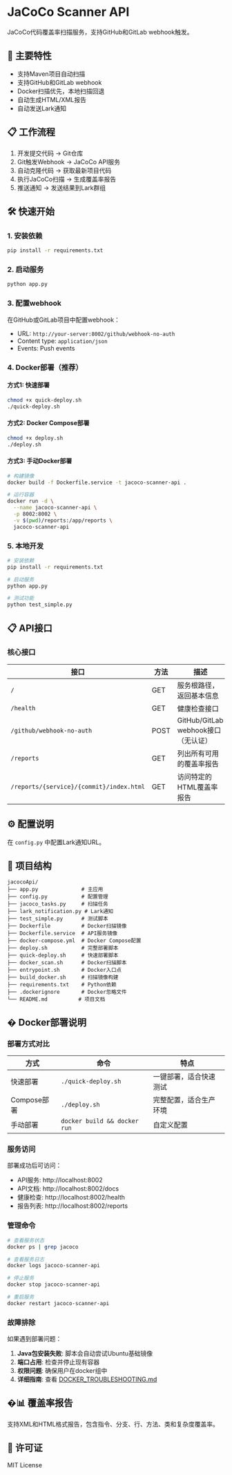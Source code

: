 # JaCoCo Scanner API

JaCoCo代码覆盖率扫描服务，支持GitHub和GitLab webhook触发。

## 🚀 主要特性

- 支持Maven项目自动扫描
- 支持GitHub和GitLab webhook
- Docker扫描优先，本地扫描回退
- 自动生成HTML/XML报告
- 自动发送Lark通知

## 📋 工作流程

1. 开发提交代码 → Git仓库
2. Git触发Webhook → JaCoCo API服务
3. 自动克隆代码 → 获取最新项目代码
4. 执行JaCoCo扫描 → 生成覆盖率报告
5. 推送通知 → 发送结果到Lark群组

## 🛠️ 快速开始

### 1. 安装依赖
```bash
pip install -r requirements.txt
```

### 2. 启动服务
```bash
python app.py
```

### 3. 配置webhook
在GitHub或GitLab项目中配置webhook：
- URL: `http://your-server:8002/github/webhook-no-auth`
- Content type: `application/json`
- Events: Push events

### 4. Docker部署（推荐）

#### 方式1: 快速部署
```bash
chmod +x quick-deploy.sh
./quick-deploy.sh
```

#### 方式2: Docker Compose部署
```bash
chmod +x deploy.sh
./deploy.sh
```

#### 方式3: 手动Docker部署
```bash
# 构建镜像
docker build -f Dockerfile.service -t jacoco-scanner-api .

# 运行容器
docker run -d \
  --name jacoco-scanner-api \
  -p 8002:8002 \
  -v $(pwd)/reports:/app/reports \
  jacoco-scanner-api
```

### 5. 本地开发
```bash
# 安装依赖
pip install -r requirements.txt

# 启动服务
python app.py

# 测试功能
python test_simple.py
```

## 📋 API接口

### 核心接口

| 接口 | 方法 | 描述 |
|------|------|------|
| `/` | GET | 服务根路径，返回基本信息 |
| `/health` | GET | 健康检查接口 |
| `/github/webhook-no-auth` | POST | GitHub/GitLab webhook接口（无认证） |
| `/reports` | GET | 列出所有可用的覆盖率报告 |
| `/reports/{service}/{commit}/index.html` | GET | 访问特定的HTML覆盖率报告 |

## ⚙️ 配置说明

在 `config.py` 中配置Lark通知URL。

## 🔧 项目结构

```
jacocoApi/
├── app.py              # 主应用
├── config.py           # 配置管理
├── jacoco_tasks.py     # 扫描任务
├── lark_notification.py # Lark通知
├── test_simple.py      # 测试脚本
├── Dockerfile          # Docker扫描镜像
├── Dockerfile.service  # API服务镜像
├── docker-compose.yml  # Docker Compose配置
├── deploy.sh           # 完整部署脚本
├── quick-deploy.sh     # 快速部署脚本
├── docker_scan.sh      # Docker扫描脚本
├── entrypoint.sh       # Docker入口点
├── build_docker.sh     # 扫描镜像构建
├── requirements.txt    # Python依赖
├── .dockerignore       # Docker忽略文件
└── README.md          # 项目文档
```

## � Docker部署说明

### 部署方式对比

| 方式 | 命令 | 特点 |
|------|------|------|
| 快速部署 | `./quick-deploy.sh` | 一键部署，适合快速测试 |
| Compose部署 | `./deploy.sh` | 完整配置，适合生产环境 |
| 手动部署 | `docker build && docker run` | 自定义配置 |

### 服务访问

部署成功后可访问：
- API服务: http://localhost:8002
- API文档: http://localhost:8002/docs
- 健康检查: http://localhost:8002/health
- 报告列表: http://localhost:8002/reports

### 管理命令

```bash
# 查看服务状态
docker ps | grep jacoco

# 查看服务日志
docker logs jacoco-scanner-api

# 停止服务
docker stop jacoco-scanner-api

# 重启服务
docker restart jacoco-scanner-api
```

### 故障排除

如果遇到部署问题：

1. **Java包安装失败**: 脚本会自动尝试Ubuntu基础镜像
2. **端口占用**: 检查并停止现有容器
3. **权限问题**: 确保用户在docker组中
4. **详细指南**: 查看 [DOCKER_TROUBLESHOOTING.md](DOCKER_TROUBLESHOOTING.md)

## �📊 覆盖率报告

支持XML和HTML格式报告，包含指令、分支、行、方法、类和复杂度覆盖率。

## 📄 许可证

MIT License

